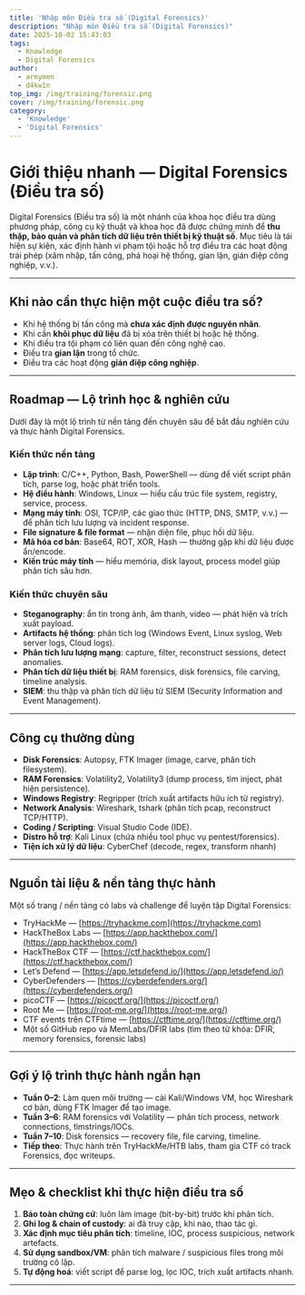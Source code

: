 ```yaml
---
title: 'Nhập môn Điều tra số (Digital Forensics)'
description: "Nhập môn Điều tra số (Digital Forensics)"
date: 2025-10-02 15:43:03
tags:
  - Knowledge
  - Digital Forensics
author:
  - armymen
  - d4kw1n
top_img: /img/training/forensic.png
cover: /img/training/forensic.png
category: 
  - 'Knowledge'
  - 'Digital Forensics'
---
```


# Giới thiệu nhanh — Digital Forensics (Điều tra số)

Digital Forensics (Điều tra số) là một nhánh của khoa học điều tra dùng phương pháp, công cụ kỹ thuật và khoa học đã được chứng minh để **thu thập, bảo quản và phân tích dữ liệu trên thiết bị kỹ thuật số**. Mục tiêu là tái hiện sự kiện, xác định hành vi phạm tội hoặc hỗ trợ điều tra các hoạt động trái phép (xâm nhập, tấn công, phá hoại hệ thống, gian lận, gián điệp công nghiệp, v.v.).

---

## Khi nào cần thực hiện một cuộc điều tra số?

* Khi hệ thống bị tấn công mà **chưa xác định được nguyên nhân**.
* Khi cần **khôi phục dữ liệu** đã bị xóa trên thiết bị hoặc hệ thống.
* Khi điều tra tội phạm có liên quan đến công nghệ cao.
* Điều tra **gian lận** trong tổ chức.
* Điều tra các hoạt động **gián điệp công nghiệp**.

---

## Roadmap — Lộ trình học & nghiên cứu

Dưới đây là một lộ trình từ nền tảng đến chuyên sâu để bắt đầu nghiên cứu và thực hành Digital Forensics.

### Kiến thức nền tảng

* **Lập trình**: C/C++, Python, Bash, PowerShell — dùng để viết script phân tích, parse log, hoặc phát triển tools.
* **Hệ điều hành**: Windows, Linux — hiểu cấu trúc file system, registry, service, process.
* **Mạng máy tính**: OSI, TCP/IP, các giao thức (HTTP, DNS, SMTP, v.v.) — để phân tích lưu lượng và incident response.
* **File signature & file format** — nhận diện file, phục hồi dữ liệu.
* **Mã hóa cơ bản**: Base64, ROT, XOR, Hash — thường gặp khi dữ liệu được ẩn/encode.
* **Kiến trúc máy tính** — hiểu memória, disk layout, process model giúp phân tích sâu hơn.

### Kiến thức chuyên sâu

* **Steganography**: ẩn tin trong ảnh, âm thanh, video — phát hiện và trích xuất payload.
* **Artifacts hệ thống**: phân tích log (Windows Event, Linux syslog, Web server logs, Cloud logs).
* **Phân tích lưu lượng mạng**: capture, filter, reconstruct sessions, detect anomalies.
* **Phân tích dữ liệu thiết bị**: RAM forensics, disk forensics, file carving, timeline analysis.
* **SIEM**: thu thập và phân tích dữ liệu từ SIEM (Security Information and Event Management).

---

## Công cụ thường dùng

* **Disk Forensics**: Autopsy, FTK Imager (image, carve, phân tích filesystem).
* **RAM Forensics**: Volatility2, Volatility3 (dump process, tìm inject, phát hiện persistence).
* **Windows Registry**: Regripper (trích xuất artifacts hữu ích từ registry).
* **Network Analysis**: Wireshark, tshark (phân tích pcap, reconstruct TCP/HTTP).
* **Coding / Scripting**: Visual Studio Code (IDE).
* **Distro hỗ trợ**: Kali Linux (chứa nhiều tool phục vụ pentest/forensics).
* **Tiện ích xử lý dữ liệu**: CyberChef (decode, regex, transform nhanh)

---

## Nguồn tài liệu & nền tảng thực hành

Một số trang / nền tảng có labs và challenge để luyện tập Digital Forensics:

* TryHackMe — [https://tryhackme.com](https://tryhackme.com)
* HackTheBox Labs — [https://app.hackthebox.com/](https://app.hackthebox.com/)
* HackTheBox CTF — [https://ctf.hackthebox.com/](https://ctf.hackthebox.com/)
* Let’s Defend — [https://app.letsdefend.io/](https://app.letsdefend.io/)
* CyberDefenders — [https://cyberdefenders.org/](https://cyberdefenders.org/)
* picoCTF — [https://picoctf.org/](https://picoctf.org/)
* Root Me — [https://root-me.org/](https://root-me.org/)
* CTF events trên CTFtime — [https://ctftime.org/](https://ctftime.org/)
* Một số GitHub repo và MemLabs/DFIR labs (tìm theo từ khóa: DFIR, memory forensics, forensic labs)

---

## Gợi ý lộ trình thực hành ngắn hạn

* **Tuần 0–2**: Làm quen môi trường — cài Kali/Windows VM, học Wireshark cơ bản, dùng FTK Imager để tạo image.
* **Tuần 3–6**: RAM forensics với Volatility — phân tích process, network connections, tìmstrings/IOCs.
* **Tuần 7–10**: Disk forensics — recovery file, file carving, timeline.
* **Tiếp theo**: Thực hành trên TryHackMe/HTB labs, tham gia CTF có track Forensics, đọc writeups.

---

## Mẹo & checklist khi thực hiện điều tra số

1. **Bảo toàn chứng cứ**: luôn làm image (bit-by-bit) trước khi phân tích.
2. **Ghi log & chain of custody**: ai đã truy cập, khi nào, thao tác gì.
3. **Xác định mục tiêu phân tích**: timeline, IOC, process suspicious, network artefacts.
4. **Sử dụng sandbox/VM**: phân tích malware / suspicious files trong môi trường cô lập.
5. **Tự động hoá**: viết script để parse log, lọc IOC, trích xuất artifacts nhanh.

---
